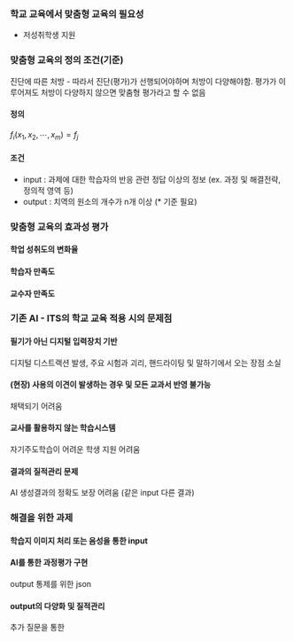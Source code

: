 ### 학교 교육에서 맞춤형 교육의 필요성
* 저성취학생 지원
### 맞춤형 교육의 정의 조건(기준)
진단에 따른 처방 - 따라서 진단(평가)가 선행되어야하며 처방이 다양해야함. 평가가 이루어져도 처방이 다양하지 않으면 맞춤형 평가라고 할 수 없음
#### 정의
$f_i(x_1, x_2, \cdots, x_m) = f_j$
#### 조건
* input : 과제에 대한 학습자의 반응 관련 정답 이상의 정보 (ex. 과정 및 해결전략, 정의적 영역 등)
* output :  치역의 원소의 개수가 n개 이상 (* 기준 필요)
### 맞춤형 교육의 효과성 평가
#### 학업 성취도의 변화율
####  학습자 만족도
#### 교수자 만족도
### 기존 AI - ITS의 학교 교육 적용 시의 문제점
#### 필기가 아닌 디지털 입력장치 기반
디지털 디스트랙션 발생, 주요 시험과 괴리, 핸드라이팅 및 말하기에서 오는 장점 소실
#### (현장) 사용의 이견이 발생하는 경우 및 모든 교과서 반영 불가능
채택되기 어려움
#### 교사를 활용하지 않는 학습시스템
자기주도학습이 어려운 학생 지원 어려움
#### 결과의 질적관리 문제
AI 생성결과의 정확도 보장 어려움 (같은 input 다른 결과)

### 해결을 위한 과제
#### 학습지 이미지 처리 또는 음성을 통한 input
#### AI를 통한 과정평가 구현
output 통제를 위한 json
#### output의 다양화 및 질적관리
추가 질문을 통한 